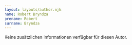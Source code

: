 ```yaml
---
layout: layouts/author.njk
name: Robert Bryndza
prename: Robert
surname: Bryndza
---
```

Keine zusätzlichen Informationen verfügbar für diesen Autor.
